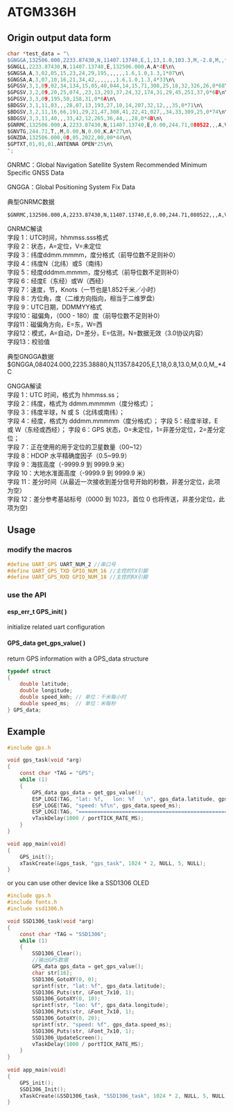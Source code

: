 # ATGM336H


## Origin output data form 


```c
char *test_data = "\
$GNGGA,132506.000,2233.87430,N,11407.13740,E,1,13,1.0,103.3,M,-2.8,M,,*5E\n\ 
$GNGLL,2233.87430,N,11407.13740,E,132506.000,A,A*4E\n\
$GNGSA,A,3,02,05,15,23,24,29,195,,,,,,1.6,1.0,1.3,1*07\n\
$GNGSA,A,3,07,10,16,21,34,42,,,,,,,1.6,1.0,1.3,4*33\n\
$GPGSV,3,1,09,02,34,134,15,05,40,044,14,15,71,308,25,18,32,326,26,0*68\n\
$GPGSV,3,2,09,20,25,074,,23,13,293,37,24,32,174,31,29,45,251,37,0*6B\n\
$GPGSV,3,3,09,195,50,158,31,0*6A\n\
$BDGSV,3,1,11,03,,,28,07,13,193,27,10,14,207,32,12,,,35,0*71\n\
$BDGSV,3,2,11,16,66,191,29,21,47,308,41,22,41,027,,34,33,309,25,0*74\n\
$BDGSV,3,3,11,40,,,33,42,12,265,36,44,,,28,0*4B\n\
$GNRMC,132506.000,A,2233.87430,N,11407.13740,E,0.00,244.71,080522,,,A,V*0A\n\
$GNVTG,244.71,T,,M,0.00,N,0.00,K,A*27\n\
$GNZDA,132506.000,08,05,2022,00,00*44\n\
$GPTXT,01,01,01,ANTENNA OPEN*25\n\
";
```
GNRMC：Global Navigation Satellite System Recommended Minimum Specific GNSS Data   

GNGGA：Global Positioning System Fix Data  



典型GNRMC数据
``` 
$GNRMC,132506.000,A,2233.87430,N,11407.13740,E,0.00,244.71,080522,,,A,V*0A\n\
```

GNRMC解读  
字段 1：UTC时间，hhmmss.sss格式  
字段 2：状态，A=定位，V=未定位   
字段 3：纬度ddmm.mmmm，度分格式（前导位数不足则补0）  
字段 4：纬度N（北纬）或S（南纬）  
字段 5：经度dddmm.mmmm，度分格式（前导位数不足则补0）  
字段 6：经度E（东经）或W（西经）  
字段 7：速度，节，Knots（一节也是1.852千米／小时）  
字段 8：方位角，度（二维方向指向，相当于二维罗盘）  
字段 9：UTC日期，DDMMYY格式  
字段10：磁偏角，（000 - 180）度（前导位数不足则补0）  
字段11：磁偏角方向，E=东，W=西  
字段12：模式，A=自动，D=差分，E=估测，N=数据无效（3.0协议内容）  
字段13：校验值  
  

典型GNGGA数据$GNGGA,084024.000,2235.38880,N,11357.84205,E,1,18,0.8,13.0,M,0.0,M,,*4C
  

GNGGA解读  
字段 1：UTC 时间，格式为 hhmmss.ss；  
字段 2：纬度，格式为 ddmm.mmmmm（度分格式）；  
字段 3：纬度半球，N 或 S（北纬或南纬）；  
字段 4：经度，格式为 dddmm.mmmmm（度分格式）；
字段 5：经度半球，E 或 W（东经或西经）；
字段 6：GPS 状态，0=未定位，1=非差分定位，2=差分定位；  
字段 7：正在使用的用于定位的卫星数量（00~12）  
字段 8：HDOP 水平精确度因子（0.5~99.9）  
字段 9：海拔高度（-9999.9 到 9999.9 米）  
字段 10：大地水准面高度（-9999.9 到 9999.9 米）  
字段 11：差分时间（从最近一次接收到差分信号开始的秒数，非差分定位，此项为空）  
字段 12：差分参考基站标号（0000 到 1023，首位 0 也将传送，非差分定位，此项为空)


## Usage

### modify the macros 

```c
#define UART_GPS UART_NUM_2 //串口号
#define UART_GPS_TXD GPIO_NUM_16 //主控的TX引脚
#define UART_GPS_RXD GPIO_NUM_18 //主控的RX引脚
```

### use the API

#### esp_err_t GPS_init( )   
initialize related uart configuration

#### GPS_data get_gps_value( )
return GPS information with a GPS_data structure


```c
typedef struct
{
    double latitude;
    double longitude;
    double speed_kmh; // 单位：千米每小时
    double speed_ms;  // 单位：米每秒
} GPS_data;
```


## Example 

```c
#include gps.h  

void gps_task(void *arg)
{
    const char *TAG = "GPS";
    while (1)
    {
        GPS_data gps_data = get_gps_value();
        ESP_LOGI(TAG, "lat: %f,   lon: %f   \n", gps_data.latitude, gps_data.longitude); 
        ESP_LOGE(TAG, "speed: %f\n", gps_data,speed_ms); 
        ESP_LOGI(TAG, "======================================================\n");
        vTaskDelay(1000 / portTICK_RATE_MS);
    }
}  

void app_main(void)
{
    GPS_init();
    xTaskCreate(&gps_task, "gps_task", 1024 * 2, NULL, 5, NULL);
}
```

or you can use other device like a SSD1306 OLED 

```c
#include gps.h 
#include fonts.h 
#include ssd1306.h  

void SSD1306_task(void *arg)
{
    const char *TAG = "SSD1306";
    while (1)
    {
        SSD1306_Clear();
        //输出GPS数据
        GPS_data gps_data = get_gps_value();
        char str[16];
        SSD1306_GotoXY(0, 0);
        sprintf(str, "lat: %f", gps_data.latitude);
        SSD1306_Puts(str, &Font_7x10, 1);
        SSD1306_GotoXY(0, 10);
        sprintf(str, "lon: %f", gps_data.longitude);
        SSD1306_Puts(str, &Font_7x10, 1);
        SSD1306_GotoXY(0, 20);
        sprintf(str, "speed: %f", gps_data.speed_ms);
        SSD1306_Puts(str, &Font_7x10, 1);
        SSD1306_UpdateScreen();
        vTaskDelay(1000 / portTICK_RATE_MS);
    }
}
  
void app_main(void)
{
    GPS_init();
    SSD1306_Init();
    xTaskCreate(&SSD1306_task, "SSD1306_task", 1024 * 2, NULL, 5, NULL);
}
```
